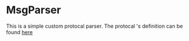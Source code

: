 MsgParser
=========

This is a simple custom protocal parser.
The protocal 's definition can be found [here](https://blog.leepood.com/simple-message-parser)
